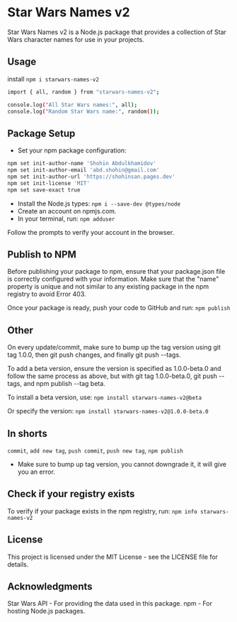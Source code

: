 # Star Wars Names v2

Star Wars Names v2 is a Node.js package that provides a collection of Star Wars character names for use in your projects.

## Usage
install `npm i starwars-names-v2`

```bash
import { all, random } from "starwars-names-v2";

console.log("All Star Wars names:", all);
console.log("Random Star Wars name:", random());
```

## Package Setup

* Set your npm package configuration:

```bash
npm set init-author-name 'Shohin Abdulkhamidov'
npm set init-author-email 'abd.shohin@gmail.com'
npm set init-author-url 'https://shohinsan.pages.dev'
npm set init-license 'MIT'
npm set save-exact true
```

* Install the Node.js types:
`npm i --save-dev @types/node`
* Create an account on npmjs.com.
* In your terminal, run:
`npm adduser`

Follow the prompts to verify your account in the browser.

## Publish to NPM
Before publishing your package to npm, ensure that your package.json file is correctly configured with your information. Make sure that the "name" property is unique and not similar to any existing package in the npm registry to avoid Error 403.

Once your package is ready, push your code to GitHub and run:
`npm publish`

## Other
On every update/commit, make sure to bump up the tag version using git tag 1.0.0, then git push changes, and finally git push --tags.

To add a beta version, ensure the version is specified as 1.0.0-beta.0 and follow the same process as above, but with git tag 1.0.0-beta.0, git push --tags, and npm publish --tag beta.

To install a beta version, use:
`npm install starwars-names-v2@beta`

Or specify the version:
`npm install starwars-names-v2@1.0.0-beta.0`


## In shorts

`commit`, `add new tag`, `push commit`, `push new tag`, `npm publish`

* Make sure to bump up tag version, you cannot downgrade it, it will give you an error.



## Check if your registry exists

To verify if your package exists in the npm registry, run:
`npm info starwars-names-v2`

## License
This project is licensed under the MIT License - see the LICENSE file for details.

## Acknowledgments

Star Wars API - For providing the data used in this package.
npm - For hosting Node.js packages.

